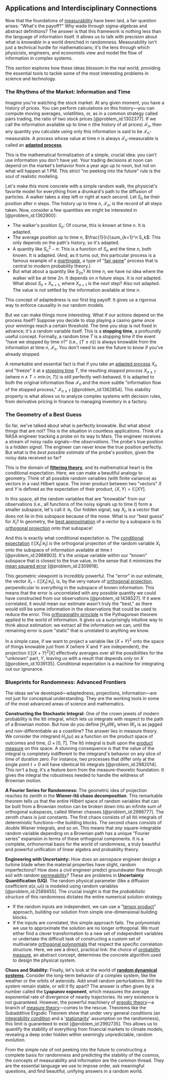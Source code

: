 ## Applications and Interdisciplinary Connections

Now that the foundations of [measurability](@article_id:198697) have been laid, a fair question arises: "What's the payoff?" Why wade through sigma-algebras and abstract definitions? The answer is that this framework is nothing less than the language of information itself. It allows us to talk with precision about what is *knowable* in a world drenched in randomness. Measurability isn't just a technical hurdle for mathematicians; it's the lens through which physicists, engineers, and economists view and model the flow of information in complex systems.

This section explores how these ideas blossom in the real world, providing the essential tools to tackle some of the most interesting problems in science and technology.

### The Rhythms of the Market: Information and Time

Imagine you're watching the stock market. At any given moment, you have a history of prices. You can perform calculations on this history—you can compute moving averages, volatilities, or, as in a common strategy called pairs trading, the ratio of two stock prices [@problem_id:1302377]. If we call the information available up to time $n$ (the history of all prices) $\mathcal{F}_n$, then any quantity you calculate using only this information is said to be $\mathcal{F}_n$-measurable. A process whose value at time $n$ is always $\mathcal{F}_n$-measurable is called an **[adapted process](@article_id:196069)**.

This is the mathematical formalization of a simple, crucial idea: you can't use information you don't have yet. Your trading decisions at noon can depend on the market's behavior from a year ago up to noon, but not on what will happen at 1 PM. This strict "no peeking into the future" rule is the soul of realistic modeling.

Let's make this more concrete with a simple random walk, the physicist's favorite model for everything from a drunkard's path to the diffusion of particles. A walker takes a step left or right at each second. Let $S_n$ be their position after $n$ steps. The history up to time $n$, $\mathcal{F}_n$, is the record of all steps taken. Now, consider a few quantities we might be interested in [@problem_id:1362900]:

-   The walker's position $S_n$: Of course, this is known at time $n$. It is adapted.
-   The average position up to time $n$, $\frac{1}{n}\sum_{k=1}^n S_k$: This only depends on the path's history, so it's adapted.
-   A quantity like $S_n^2 - n$: This is a function of $S_n$ and the time $n$, both known. It is adapted. (And, as it turns out, this particular process is a famous example of a *[martingale](@article_id:145542)*, a type of "[fair game](@article_id:260633)" process that is central to modern probability theory.)
-   But what about a quantity like $S_{2n}$? At time $n$, we have no idea where the walker will be at time $2n$. It depends on $n$ future steps. It is *not* adapted. What about $S_n + X_{n+1}$, where $X_{n+1}$ is the *next* step? Also not adapted. The value is not settled by the information available at time $n$.

This concept of adaptedness is our first big payoff. It gives us a rigorous way to enforce causality in our random models.

But we can make things more interesting. What if our actions depend on the process itself? Suppose you decide to stop playing a casino game once your winnings reach a certain threshold. The time you stop is not fixed in advance; it's a random variable itself. This is a **stopping time**, a profoundly useful concept. Formally, a random time $T$ is a stopping time if the event "have we stopped by time $n$?" (i.e., $\{T \le n\}$) is always knowable from the information at time $n$, $\mathcal{F}_n$. You don't need to see the future to know if you've already stopped.

A remarkable and essential fact is that if you take an [adapted process](@article_id:196069) $X_n$ and "freeze" it at a [stopping time](@article_id:269803) $T$, the resulting *stopped process* $X_{n \wedge T}$ (where $n \wedge T = \min(n,T)$) is still perfectly well-behaved. It is adapted to both the original information flow $\mathcal{F}_n$ and the more subtle "information flow of the stopped process," $\mathcal{F}_{n \wedge T}$ [@problem_id:1362854]. This stability property is what allows us to analyze complex systems with decision rules, from derivative pricing in finance to managing inventory in a factory.

### The Geometry of a Best Guess

So far, we've talked about what is perfectly knowable. But what about things that are not? This is the situation in countless applications. Think of a NASA engineer tracking a probe on its way to Mars. The engineer receives a stream of noisy radio signals—the *observations*. The probe's true position is a hidden *signal*. The engineer can never know the true position perfectly. But what is the *best possible estimate* of the probe's position, given the noisy data received so far?

This is the domain of **[filtering theory](@article_id:186472)**, and its mathematical heart is the conditional expectation. Here, we can make a beautiful analogy to geometry. Think of all possible random variables (with finite variance) as vectors in a vast Hilbert space. The inner product between two "vectors" $X$ and $Y$ is defined as the expectation of their product, $\langle X, Y \rangle = \mathbb{E}[XY]$.

In this space, all the random variables that are "knowable" from our observations (i.e., all functions of the noisy signals up to time $t$) form a smaller subspace, let's call it $\mathcal{Y}_t$. Our hidden signal, say $X_t$, is a vector that does not lie in this subspace because of the noise. What is our "best guess" for $X_t$? In geometry, the [best approximation](@article_id:267886) of a vector by a subspace is its [orthogonal projection](@article_id:143674) onto that subspace!

And this is exactly what conditional expectation is. The [conditional expectation](@article_id:158646) $\mathbb{E}[X_t | \mathcal{Y}_t]$ *is* the orthogonal projection of the random variable $X_t$ onto the subspace of information available at time $t$ [@problem_id:2988903]. It's the unique variable within our "known" subspace that is closest to the true value, in the sense that it minimizes the [mean squared error](@article_id:276048) [@problem_id:2309918].

This geometric viewpoint is incredibly powerful. The "error" in our estimate, the vector $X_t - \mathbb{E}[X_t | \mathcal{Y}_t]$, is, by the very nature of [orthogonal projection](@article_id:143674), perpendicular to *everything* in the subspace of known information. This means that the error is uncorrelated with any possible quantity we could have constructed from our observations [@problem_id:1438527]. If it were correlated, it would mean our estimate wasn't truly the "best," as there would still be some information in the observations that could be used to reduce the error. This [orthogonality principle](@article_id:194685) is the Pythagorean theorem applied to the world of information. It gives us a surprisingly intuitive way to think about estimation: we extract all the information we can, until the remaining error is pure "static" that is unrelated to anything we know.

In a simple case, if we want to project a variable like $(X+Y)^2$ onto the space of things knowable just from $X$ (where $X$ and $Y$ are independent), the projection $\mathbb{E}[(X+Y)^2 | X]$ effectively averages over all the possibilities for the "unknown" part, $Y$, leaving us with a result that depends only on $X$ [@problem_id:1039135]. Conditional expectation is a machine for integrating out our ignorance.

### Blueprints for Randomness: Advanced Frontiers

The ideas we've developed—adaptedness, projections, information—are not just for conceptual understanding. They are the working tools in some of the most advanced areas of science and mathematics.

**Constructing the Stochastic Integral:** One of the crown jewels of modern probability is the Itô integral, which lets us integrate with respect to the path of a Brownian motion. But how do you define $\int H_s dW_s$ when $W_s$ is as jagged and non-differentiable as a coastline? The answer lies in measure theory. We consider the integrand $H_s(\omega)$ as a function on the product space of outcomes and time, $\Omega \times [0,T]$. The Itô integral is built upon the [product measure](@article_id:136098) on this space. A stunning consequence is that the value of the integral is completely indifferent to the integrand's behavior on any slice of time of duration zero. For instance, two processes that differ only at the single point $t=0$ will have identical Itô integrals [@problem_id:2982014]. This isn't a bug; it's a feature born from the measure-theoretic foundation. It gives the integral the robustness needed to handle the wildness of Brownian motion.

**A Fourier Series for Randomness:** The geometric idea of projection reaches its zenith in the **Wiener-Itô chaos decomposition**. This remarkable theorem tells us that the entire Hilbert space of random variables that can be built from a Brownian motion can be broken down into an infinite sum of orthogonal subspaces, called Wiener chaoses [@problem_id:2986777]. The zeroth chaos is just constants. The first chaos consists of all Itô integrals of deterministic functions—the building blocks. The second chaos consists of double Wiener integrals, and so on. This means that *any* square-integrable random variable depending on a Brownian path has a unique "Fourier series" expansion in terms of these orthogonal components. It is a complete, orthonormal basis for the world of randomness, a truly beautiful and powerful unification of linear algebra and probability theory.

**Engineering with Uncertainty:** How does an aerospace engineer design a turbine blade when the material properties have slight, random imperfections? How does a civil engineer predict groundwater flow through soil with random [permeability](@article_id:154065)? These are problems in **Uncertainty Quantification (UQ)**. The random physical parameter (like a diffusion coefficient $a(x, \omega)$) is modeled using random variables [@problem_id:2589455]. The crucial insight is that the *probabilistic structure* of this randomness dictates the entire numerical solution strategy.
- If the random inputs are independent, we can use a "[tensor product](@article_id:140200)" approach, building our solution from simple one-dimensional building blocks.
- If the inputs are correlated, this simple approach fails. The polynomials we use to approximate the solution are no longer orthogonal. We must either find a clever transformation to a new set of independent variables or undertake the difficult task of constructing a custom set of multivariate [orthogonal polynomials](@article_id:146424) that respect the specific correlation structure.
Here, we see a direct, practical link: the choice of [probability measure](@article_id:190928), an abstract concept, determines the concrete algorithm used to design the physical system.

**Chaos and Stability:** Finally, let's look at the world of **[random dynamical systems](@article_id:202800)**. Consider the long-term behavior of a complex system, like the weather or the orbits of asteroids. Add small random perturbations. Will the system remain stable, or will it fly apart? The answer is often given by a number called the **Lyapunov exponent**, which measures the average exponential rate of divergence of nearby trajectories. Its very existence is not guaranteed. However, the powerful machinery of [ergodic theory](@article_id:158102)—a branch of [measure theory](@article_id:139250)—comes to the rescue. Theorems like the Subadditive Ergodic Theorem show that under very general conditions (an [integrability condition](@article_id:159840) and a '[stationarity](@article_id:143282)' assumption on the randomness), this limit is guaranteed to exist [@problem_id:2992735]. This allows us to quantify the stability of everything from financial markets to climate models, revealing a deep order hidden within seemingly unpredictable, random evolution.

From the simple rule of not peeking into the future to constructing a complete basis for randomness and predicting the stability of the cosmos, the concepts of measurability and information are the common thread. They are the essential language we use to impose order, ask meaningful questions, and find beautiful, unifying answers in a random world.